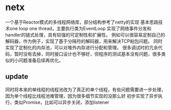 # netx
一个基于Reactor模式的多线程网络库，部分结构参考了netty的实现
基本思路技术one loop one thread，主要执行类为EventLoop
实现了网络事件分发和handler的链式处理，具有较强的可定制性和扩展性。
例如可以很容易定制自己的解码器，作为例子，实现了基于分隔符的解码器，用来解决TCP粘包问题。
同时实现了定制化的内存池，可以对堆外内存进行分配和管理。
很多调试时的亢余代码，暂时没有去掉，同时接口设计也不够好，但程序的测试基本没有问题，很多类似的小问题准备后续再优化。

## update
同时将本来的单线程的线程池改为了真正的单个线程，有些问题需要进一步处理，因为单个线程比线程池难管理，因为很多细节实现的没那么好
初步实现了异步执行，类似Promise，比如可以异步关闭，添加listener